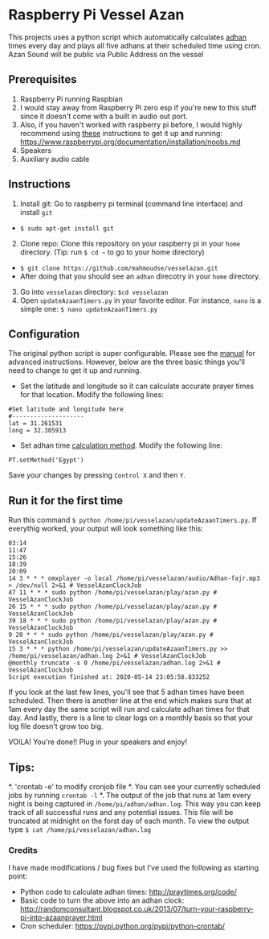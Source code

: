 # Raspberry Pi Vessel Azan 
This projects uses a python script which automatically calculates [adhan](https://en.wikipedia.org/wiki/Adhan) times every day and plays all five adhans at their scheduled time using cron. 
Azan Sound will be public via Public Address on the vessel 

## Prerequisites
1. Raspberry Pi running Raspbian
  1. I would stay away from Raspberry Pi zero esp if you're new to this stuff since it doesn't come with a built in audio out port.
  2. Also, if you haven't worked with raspberry pi before, I would highly recommend using [these](https://www.raspberrypi.org/documentation/installation/noobs.md) instructions to get it up and running: https://www.raspberrypi.org/documentation/installation/noobs.md
2. Speakers
3. Auxiliary audio cable

## Instructions
1. Install git: Go to raspberry pi terminal (command line interface) and install `git`
  * `$ sudo apt-get install git`
2. Clone repo: Clone this repository on your raspberry pi in your `home` directory. (Tip: run `$ cd ~` to go to your home directory)
  * `$ git clone https://github.com/mahmoudse/vesselazan.git`
  * After doing that you should see an `adhan` direcotry in your `home` directory. 
3. Go into `vesselazan` directory: `$cd vesselazan`
4. Open `updateAzaanTimers.py` in your favorite editor. For instance, `nano` is a simple one: `$ nano updateAzaanTimers.py`

## Configuration
The original python script is super configurable. Please see the [manual](http://praytimes.org/manual) for advanced instructions. However, below are the three basic things you'll need to change to get it up and running.

* Set the latitude and longitude so it can calculate accurate prayer times for that location. Modify the following lines:
```
#Set latitude and longitude here
#--------------------
lat = 31.261531
long = 32.305913
```
* Set adhan time [calculation method](http://praytimes.org/manual#Set_Calculation_Method). Modify the following line:
```
PT.setMethod('Egypt')
```
Save your changes by pressing `Control X` and then `Y`.

## Run it for the first time
Run this command `$ python /home/pi/vesselazan/updateAzaanTimers.py`. If everythig worked, your output will look something like this:
```
03:14
11:47
15:26
18:39
20:09
14 3 * * * omxplayer -o local /home/pi/vesselazan/audio/Adhan-fajr.mp3 > /dev/null 2>&1 # VesselAzanClockJob
47 11 * * * sudo python /home/pi/vesselazan/play/azan.py # VesselAzanClockJob
26 15 * * * sudo python /home/pi/vesselazan/play/azan.py # VesselAzanClockJob
39 18 * * * sudo python /home/pi/vesselazan/play/azan.py # VesselAzanClockJob
9 20 * * * sudo python /home/pi/vesselazan/play/azan.py # VesselAzanClockJob
15 3 * * * python /home/pi/vesselazan/updateAzaanTimers.py >> /home/pi/vesselazan/adhan.log 2>&1 # VesselAzanClockJob
@monthly truncate -s 0 /home/pi/vesselazan/adhan.log 2>&1 # VesselAzanClockJob
Script execution finished at: 2020-05-14 23:05:58.833252
```

If you look at the last few lines, you'll see that 5 adhan times have been scheduled. Then there is another line at the end which makes sure that at 1am every day the same script will run and calculate adhan times for that day. And lastly, there is a line to clear logs on a monthly basis so that your log file doesn't grow too big.

VOILA! You're done!! Plug in your speakers and enjoy!

## Tips:
*. 'crontab -e' to modify cronjob file
*. You can see your currently scheduled jobs by running `crontab -l`
*. The output of the job that runs at 1am every night is being captured in `/home/pi/adhan/adhan.log`. This way you can keep track of all successful runs and any potential issues. This file will be truncated at midnight on the forst day of each month. To view the output type `$ cat /home/pi/vesselazan/adhan.log`

### Credits
I have made modifications / bug fixes but I've used the following as starting point:
* Python code to calculate adhan times: http://praytimes.org/code/ 
* Basic code to turn the above into an adhan clock: http://randomconsultant.blogspot.co.uk/2013/07/turn-your-raspberry-pi-into-azaanprayer.html
* Cron scheduler: https://pypi.python.org/pypi/python-crontab/ 

